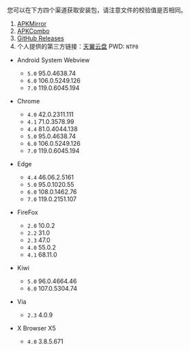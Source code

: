 您可以在下方四个渠道获取安装包，请注意文件的校验值是否相同。  

1. [APKMirror](https://www.apkmirror.com/)  
2. [APKCombo](https://apkcombo.com/)  
3. [GitHub Releases](https://github.com/sertwen/old-browser/releases)  
4. 个人提供的第三方链接：[天翼云盘](https://cloud.189.cn/t/mqAR7fvUvQni)  PWD: `NTP8`     

* Android System Webview
  * `5.0` 95.0.4638.74
  * `6.0` 106.0.5249.126
  * `7.0` 119.0.6045.194
 
* Chrome
  * `4.0` 42.0.2311.111
  * `4.1` 71.0.3578.99
  * `4.4` 81.0.4044.138
  * `5.0` 95.0.4638.74
  * `6.0` 106.0.5249.126
  * `7.0` 119.0.6045.194

 * Edge
   * `4.4` 46.06.2.5161
   * `5.0` 95.0.1020.55
   * `6.0` 108.0.1462.76
   * `7.0` 119.0.2151.107
  
* FireFox
  * `2.0` 10.0.2 
  * `2.2` 31.0
  * `2.3` 47.0
  * `4.0` 55.0.2
  * `4.1` 68.11.0
 
 * Kiwi
   * `5.0` 96.0.4664.46
   * `6.0` 107.0.5304.74
  
* Via
  * `2.3` 4.0.9
 
* X Browser X5
  * `4.0` 3.8.5.671
